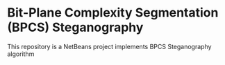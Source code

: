 # Bit-Plane Complexity Segmentation (BPCS) Steganography

This repository is a NetBeans project implements BPCS Steganography algorithm